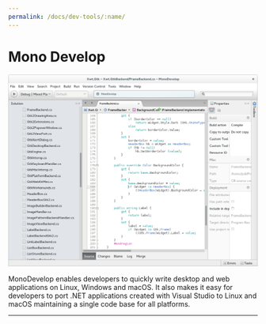 ```yaml
---
permalink: /docs/dev-tools/:name/
---
```

# Mono Develop

![GitHub Logo](/assets/img/docs/doc-mono-develop.png)

MonoDevelop enables developers to quickly write desktop and web applications on Linux, Windows and macOS. It also makes it easy for developers to port .NET applications created with Visual Studio to Linux and macOS maintaining a single code base for all platforms.

***